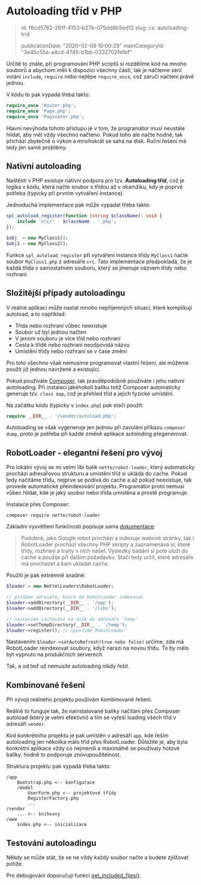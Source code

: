 Autoloading tříd v PHP
======================

> id: f6cd5762-261f-4153-b27b-075dd8b5ed13
> slug:
> 	cs: autoloading-trid
> 
> publicationDate: "2020-02-09 10:00:29"
> mainCategoryId: "3e45c55a-a4cd-4745-b1bb-0332702fefbf"

Určitě to znáte, při programování PHP scriptů si rozdělíme kód na mnoho souborů a abychom měli k dispozici všechny části, tak je načteme sérií volání `include`, `require` nebo nejlépe `require_once`, což zaručí načtení právě jednou.

V kódu to pak vypadá třeba takto:

```php
require_once 'Router.php';
require_once 'Page.php';
require_once 'Paginator.php';
```

Hlavní nevýhoda tohoto přístupu je v tom, že programátor musí neustále hlídat, aby měl vždy všechno načteno. Pokud toho ale načte hodně, tak přichází zbytečně o výkon a mnohokrát se sahá na disk. Ruční řešení má tedy jen samé problémy.

Nativní autoloading
-------------------

Naštěstí v PHP existuje nativní podpora pro tzv. **Autoloading tříd**, což je logika v kódu, která načte soubor s třídou až v okamžiku, kdy je poprvé potřeba (typicky při prvním vytváření instance).

Jednoduchá implementace pak může vypadat třeba takto:

```php
spl_autoload_register(function (string $className): void {
    include 'src/' . $className . '.php';
});

$obj  = new MyClass1();
$obj2 = new MyClass2();
```

Funkce `spl_autoload_register` při vytváření instance třídy `MyClass1` načte soubor `MyClass1.php` z adresáře `src`. Tato implementace předpokládá, že je každá třída v samostatném souboru, který se jmenuje názvem třídy nebo rozhraní.

Složitější případy autoloadingu
-------------------------------

V reálné aplikaci může nastat mnoho nepříjemných situací, které komplikují autoload, a to například:

- Třída nebo rozhraní vůbec neexistuje
- Soubor už byl jednou načten
- V jenom souboru je více tříd nebo rozhraní
- Cesta k třídě nebo rozhraní neodpovídá názvu
- Umístění třídy nebo rozhraní se v čase změní

Pro toto všechno však nemusíme programovat vlastní řešení, ale můžeme použít již jednou navržené a existující.

Pokud používáte <a href="https://getcomposer.org/doc/01-basic-usage.md">Composer</a>, tak pravděpodobně používáte i jeho nativní autoloading. Při instalaci jakéhokoli balíku totiž Composer automaticky generuje tzv. `class map`, což je přehled tříd a jejich fyzické umístění.

Na začátku kódu (typicky v `index.php`) pak stačí použít:

```php
require __DIR__ . '/vendor/autoload.php';
```

Autoloading se však vygeneruje jen jednou při zavolání příkazu `composer dump`, proto je potřeba při každé změně aplikace autoloding přegenerovat.

RobotLoader - elegantní řešení pro vývoj
----------------------------------------

Pro lokální vývoj se mi velmi líbí balík `nette/robot-loader`, který automaticky prochází adresářovou strukturu a umístění tříd si ukládá do cache. Pokud tedy načítáme třídu, nejprve se podívá do cache a až pokud neexistuje, tak provede automatické přeindexování projektu. Programátor proto nemusí vůbec hlídat, kde je jaký soubor nebo třída umístěna a prostě programuje.

Instalace přes Composer:

```
composer require nette/robot-loader
```

Základní vysvětlení funkčnosti popisuje sama <a href="https://doc.nette.org/cs/3.0/robotloader">dokumentace</a>:

> Podobně, jako Google robot prochází a indexuje webové stránky, tak i RobotLoader prochází všechny PHP skripty a zaznamenává si, které třídy, rozhraní a traity v nich našel. Výsledky bádání si poté uloží do cache a použije při dalším požadavku. Stačí tedy určit, které adresáře má procházet a kam ukládat cache.

Použití je pak extrémně snadné:

```php
$loader = new Nette\Loaders\RobotLoader;

// přidáme adresáře, které má RobotLoader indexovat
$loader->addDirectory(__DIR__ . '/app');
$loader->addDirectory(__DIR__ . '/libs');

// nastavíme cachování na disk do adresáře 'temp'
$loader->setTempDirectory(__DIR__ . '/temp');
$loader->register(); // spustíme RobotLoader
```

Nastavením `$loader->setAutoRefresh(true nebo false)` určíme, zda má RobotLoader reindexovat soubory, když narazí na novou třídu. To by mělo být vypnuto na produkčních serverech.

Tak, a od teď už nemusíte autoloading nikdy řešit.

Kombinované řešení
------------------

Při vývoji reálného projektu používám kombinované řešení.

Reálně to funguje tak, že nainstalované balíky načítám přes Composer autoload (který je velmi efektivní) a tím se vyřeší loading všech tříd v adresáři `vendor`.

Kód konkrétního projektu je pak umístěn v adresáři `app`, kde řeším autoloading jen několika málo tříd přes RobotLoader. Důležité je, aby byla konkrétní aplikace vždy co nejmenší a maximálně se používaly hotové balíky, hodně to podporuje znovupoužitelnost.

Struktura projektu pak vypadá třeba takto:

```
/app
    Bootstrap.php <-- konfigurace
    /model
        UserForm.php <-- projektové třídy
        RegisterFactory.php
        ...
/vendor
    ... <-- knihovny
/www
    index.php <-- inicializace
```

Testování autoloadingu
------------------------

Někdy se může stát, že se ne vždy každý soubor načte a budete zjišťovat potíže.

Pro debugování doporučuji funkci <a href="/ziskani-seznamu-vsech-nactenych-souboru">get_included_files()</a>.
